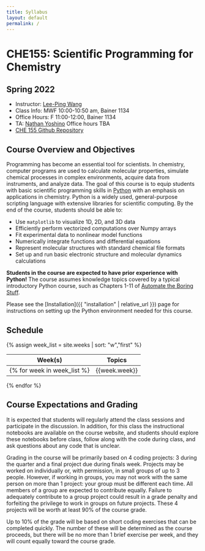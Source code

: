 ```yaml
---
title: Syllabus
layout: default
permalink: /
---
```


# CHE155: Scientific Programming for Chemistry

## Spring 2022

- Instructor: [Lee-Ping Wang](mailto:leeping@ucdavis.edu)
- Class Info: MWF 10:00-10:50 am, Bainer 1134
- Office Hours: F 11:00-12:00, Bainer 1134
- TA: [Nathan Yoshino](mailto:ndyoshino@ucdavis.edu) Office hours TBA
- [CHE 155 Github Repository](https://github.com/leeping/che155)

## Course Overview and Objectives

Programming has become an essential tool for scientists. In chemistry, computer programs are used to calculate molecular properties, simulate chemical processes in complex environments, acquire data from instruments, and analyze data. The goal of this course is to equip students with basic scientific programming skills in [Python](https://www.python.org) with an emphasis on applications in chemistry. Python is a widely used, general-purpose scripting language with extensive libraries for scientific computing. By the end of the course, students should be able to:

- Use `matplotlib` to visualize 1D, 2D, and 3D data
- Efficiently perform vectorized computations over Numpy arrays
- Fit experimental data to nonlinear model functions
- Numerically integrate functions and differential equations
- Represent molecular structures with standard chemical file formats
- Set up and run basic electronic structure and molecular dynamics calculations

**Students in the course are expected to have prior experience with Python!** The course assumes knowledge topics covered by a typical introductory Python course, such as Chapters 1-11 of [Automate the Boring Stuff](https://automatetheboringstuff.com/).

Please see the [Installation]({{ "installation" | relative_url }}) page for instructions on setting up the Python environment needed for this course.

## Schedule
{% assign week_list = site.weeks | sort: "w","first" %}

| Week(s) | Topics |
| --- | --- |
{% for week in week_list %}| {{week.week}} | [{{week.pagetitle}}]({{ week.url | relative_url }}) |
{% endfor %}

## Course Expectations and Grading

It is expected that students will regularly attend the class sessions and participate in the discussion. In addition, for this class the instructional notebooks are available on the course website, and students should explore these notebooks before class, follow along with the code during class, and ask questions about any code that is unclear.

Grading in the course will be primarily based on 4 coding projects: 3 during the quarter and a final project due during finals week. Projects may be worked on individually or, with permission, in small groups of up to 3 people. However, if working in groups, you may not work with the same person on more than 1 project: your group must be different each time. All members of a group are expected to contribute equally. Failure to adequately contribute to a group project could result in a grade penalty and forfeiting the privilege to work in groups on future projects.
These 4 projects will be worth at least 90% of the course grade.

Up to 10% of the grade will be based on short coding exercises that can be completed quickly.
The number of these will be determined as the course proceeds, but there will be no more than 1 brief exercise per week, and they will count equally toward the course grade.

